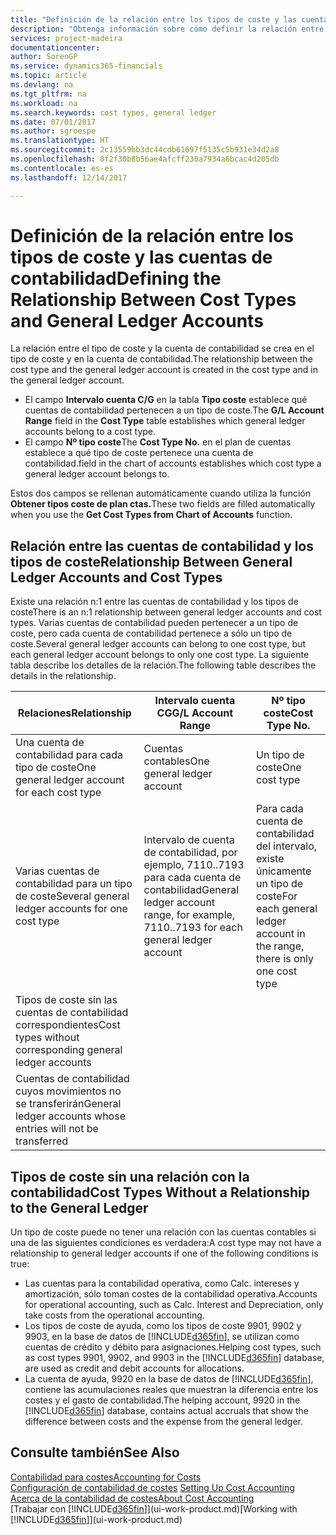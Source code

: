```yaml
---
title: "Definición de la relación entre los tipos de coste y las cuentas de contabilidad | Documentos de Microsoft"
description: "Obtenga información sobre cómo definir la relación entre el tipo de coste y la cuenta de contabilidad."
services: project-madeira
documentationcenter: 
author: SorenGP
ms.service: dynamics365-financials
ms.topic: article
ms.devlang: na
ms.tgt_pltfrm: na
ms.workload: na
ms.search.keywords: cost types, general ledger
ms.date: 07/01/2017
ms.author: sgroespe
ms.translationtype: HT
ms.sourcegitcommit: 2c13559bb3dc44cdb61697f5135c5b931e34d2a8
ms.openlocfilehash: 0f2f30b8b56ae4afcff230a7934a6bcac4d205db
ms.contentlocale: es-es
ms.lasthandoff: 12/14/2017

---
```

# <a name="defining-the-relationship-between-cost-types-and-general-ledger-accounts"></a><span data-ttu-id="c11bd-103">Definición de la relación entre los tipos de coste y las cuentas de contabilidad</span><span class="sxs-lookup"><span data-stu-id="c11bd-103">Defining the Relationship Between Cost Types and General Ledger Accounts</span></span>
<span data-ttu-id="c11bd-104">La relación entre el tipo de coste y la cuenta de contabilidad se crea en el tipo de coste y en la cuenta de contabilidad.</span><span class="sxs-lookup"><span data-stu-id="c11bd-104">The relationship between the cost type and the general ledger account is created in the cost type and in the general ledger account.</span></span>  

* <span data-ttu-id="c11bd-105">El campo **Intervalo cuenta C/G** en la tabla **Tipo coste** establece qué cuentas de contabilidad pertenecen a un tipo de coste.</span><span class="sxs-lookup"><span data-stu-id="c11bd-105">The **G/L Account Range** field in the **Cost Type** table establishes which general ledger accounts belong to a cost type.</span></span>  
* <span data-ttu-id="c11bd-106">El campo **Nº tipo coste**</span><span class="sxs-lookup"><span data-stu-id="c11bd-106">The **Cost Type No.**</span></span> <span data-ttu-id="c11bd-107">en el plan de cuentas establece a qué tipo de coste pertenece una cuenta de contabilidad.</span><span class="sxs-lookup"><span data-stu-id="c11bd-107">field in the chart of accounts establishes which cost type a general ledger account belongs to.</span></span>  

<span data-ttu-id="c11bd-108">Estos dos campos se rellenan automáticamente cuando utiliza la función **Obtener tipos coste de plan ctas.**</span><span class="sxs-lookup"><span data-stu-id="c11bd-108">These two fields are filled automatically when you use the **Get Cost Types from Chart of Accounts** function.</span></span>  

## <a name="relationship-between-general-ledger-accounts-and-cost-types"></a><span data-ttu-id="c11bd-109">Relación entre las cuentas de contabilidad y los tipos de coste</span><span class="sxs-lookup"><span data-stu-id="c11bd-109">Relationship Between General Ledger Accounts and Cost Types</span></span>  
<span data-ttu-id="c11bd-110">Existe una relación n:1 entre las cuentas de contabilidad y los tipos de coste</span><span class="sxs-lookup"><span data-stu-id="c11bd-110">There is an n:1 relationship between general ledger accounts and cost types.</span></span> <span data-ttu-id="c11bd-111">Varias cuentas de contabilidad pueden pertenecer a un tipo de coste, pero cada cuenta de contabilidad pertenece a sólo un tipo de coste.</span><span class="sxs-lookup"><span data-stu-id="c11bd-111">Several general ledger accounts can belong to one cost type, but each general ledger account belongs to only one cost type.</span></span> <span data-ttu-id="c11bd-112">La siguiente tabla describe los detalles de la relación.</span><span class="sxs-lookup"><span data-stu-id="c11bd-112">The following table describes the details in the relationship.</span></span>  

|<span data-ttu-id="c11bd-113">Relaciones</span><span class="sxs-lookup"><span data-stu-id="c11bd-113">Relationship</span></span>|<span data-ttu-id="c11bd-114">**Intervalo cuenta CG**</span><span class="sxs-lookup"><span data-stu-id="c11bd-114">**G/L Account Range**</span></span>|<span data-ttu-id="c11bd-115">**Nº tipo coste**</span><span class="sxs-lookup"><span data-stu-id="c11bd-115">**Cost Type No.**</span></span>|  
|------------------|------------------------------------------------|-------------------------------------------|  
|<span data-ttu-id="c11bd-116">Una cuenta de contabilidad para cada tipo de coste</span><span class="sxs-lookup"><span data-stu-id="c11bd-116">One general ledger account for each cost type</span></span>|<span data-ttu-id="c11bd-117">Cuentas contables</span><span class="sxs-lookup"><span data-stu-id="c11bd-117">One general ledger account</span></span>|<span data-ttu-id="c11bd-118">Un tipo de coste</span><span class="sxs-lookup"><span data-stu-id="c11bd-118">One cost type</span></span>|  
|<span data-ttu-id="c11bd-119">Varias cuentas de contabilidad para un tipo de coste</span><span class="sxs-lookup"><span data-stu-id="c11bd-119">Several general ledger accounts for one cost type</span></span>|<span data-ttu-id="c11bd-120">Intervalo de cuenta de contabilidad, por ejemplo, 7110..7193 para cada cuenta de contabilidad</span><span class="sxs-lookup"><span data-stu-id="c11bd-120">General ledger account range, for example, 7110..7193 for each general ledger account</span></span>|<span data-ttu-id="c11bd-121">Para cada cuenta de contabilidad del intervalo, existe únicamente un tipo de coste</span><span class="sxs-lookup"><span data-stu-id="c11bd-121">For each general ledger account in the range, there is only one cost type</span></span>|  
|<span data-ttu-id="c11bd-122">Tipos de coste sin las cuentas de contabilidad correspondientes</span><span class="sxs-lookup"><span data-stu-id="c11bd-122">Cost types without corresponding general ledger accounts</span></span>|<Empty>||  
|<span data-ttu-id="c11bd-123">Cuentas de contabilidad cuyos movimientos no se transferirán</span><span class="sxs-lookup"><span data-stu-id="c11bd-123">General ledger accounts whose entries will not be transferred</span></span>||<Empty>|  

## <a name="cost-types-without-a-relationship-to-the-general-ledger"></a><span data-ttu-id="c11bd-124">Tipos de coste sin una relación con la contabilidad</span><span class="sxs-lookup"><span data-stu-id="c11bd-124">Cost Types Without a Relationship to the General Ledger</span></span>  
<span data-ttu-id="c11bd-125">Un tipo de coste puede no tener una relación con las cuentas contables si una de las siguientes condiciones es verdadera:</span><span class="sxs-lookup"><span data-stu-id="c11bd-125">A cost type may not have a relationship to general ledger accounts if one of the following conditions is true:</span></span>  

* <span data-ttu-id="c11bd-126">Las cuentas para la contabilidad operativa, como Calc. intereses y amortización, sólo toman costes de la contabilidad operativa.</span><span class="sxs-lookup"><span data-stu-id="c11bd-126">Accounts for operational accounting, such as Calc. Interest and Depreciation, only take costs from the operational accounting.</span></span>  
* <span data-ttu-id="c11bd-127">Los tipos de coste de ayuda, como los tipos de coste 9901, 9902 y 9903, en la base de datos de [!INCLUDE[d365fin](includes/d365fin_md.md)], se utilizan como cuentas de crédito y débito para asignaciones.</span><span class="sxs-lookup"><span data-stu-id="c11bd-127">Helping cost types, such as cost types 9901, 9902, and 9903 in the [!INCLUDE[d365fin](includes/d365fin_md.md)] database, are used as credit and debit accounts for allocations.</span></span>  
* <span data-ttu-id="c11bd-128">La cuenta de ayuda, 9920 en la base de datos de [!INCLUDE[d365fin](includes/d365fin_md.md)], contiene las acumulaciones reales que muestran la diferencia entre los costes y el gasto de contabilidad.</span><span class="sxs-lookup"><span data-stu-id="c11bd-128">The helping account, 9920 in the [!INCLUDE[d365fin](includes/d365fin_md.md)] database, contains actual accruals that show the difference between costs and the expense from the general ledger.</span></span>  

## <a name="see-also"></a><span data-ttu-id="c11bd-129">Consulte también</span><span class="sxs-lookup"><span data-stu-id="c11bd-129">See Also</span></span>  
[<span data-ttu-id="c11bd-130">Contabilidad para costes</span><span class="sxs-lookup"><span data-stu-id="c11bd-130">Accounting for Costs</span></span>](finance-manage-cost-accounting.md)  
<span data-ttu-id="c11bd-131">[Configuración de contabilidad de costes](finance-set-up-cost-accounting.md) </span><span class="sxs-lookup"><span data-stu-id="c11bd-131">[Setting Up Cost Accounting](finance-set-up-cost-accounting.md) </span></span>  
[<span data-ttu-id="c11bd-132">Acerca de la contabilidad de costes</span><span class="sxs-lookup"><span data-stu-id="c11bd-132">About Cost Accounting</span></span>](finance-about-cost-accounting.md)  
<span data-ttu-id="c11bd-133">[Trabajar con [!INCLUDE[d365fin](includes/d365fin_md.md)]](ui-work-product.md)</span><span class="sxs-lookup"><span data-stu-id="c11bd-133">[Working with [!INCLUDE[d365fin](includes/d365fin_md.md)]](ui-work-product.md)</span></span>

